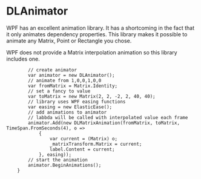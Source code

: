 DLAnimator
==========
WPF has an excellent animation library. It has a shortcoming in the fact that it only animates dependency properties.
This library makes it possible to animate any Matrix, Point or Rectangle you chose.

WPF does not provide a Matrix interpolation animation so this library includes one.

            // create animator
            var animator = new DLAnimator();
            // animate from 1,0,0,1,0,0
            var fromMatrix = Matrix.Identity;
            // set a fancy to value
            var toMatrix = new Matrix(2, 2, -2, 2, 40, 40);
            // library uses WPF easing functions
            var easing = new ElasticEase();
            // add animations to animator
            // labbda will be called with interpolated value each frame
            animator.Add(new DLMatrixAnimation(fromMatrix, toMatrix, TimeSpan.FromSeconds(4), o =>
                {
                    var current = (Matrix) o;
                    _matrixTransform.Matrix = current;
                    label.Content = current;
                }, easing));
            // start the animation
            animator.BeginAnimations();
        }
